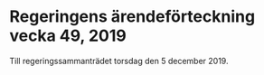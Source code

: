 # Regeringens ärendeförteckning vecka 49, 2019

Till regeringssammanträdet torsdag den 5 december 2019.
